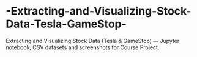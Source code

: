 # -Extracting-and-Visualizing-Stock-Data-Tesla-GameStop-
Extracting and Visualizing Stock Data (Tesla &amp; GameStop) — Jupyter notebook, CSV datasets and screenshots for Course Project.
